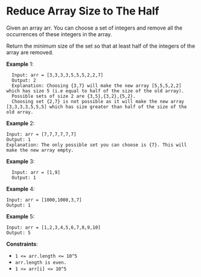 # Reduce Array Size to The Half

Given an array arr. You can choose a set of integers and remove all the
occurrences of these integers in the array.

Return the minimum size of the set so that at least half of the integers of the
array are removed.

**Example** 1:

```
  Input: arr = [3,3,3,3,5,5,5,2,2,7]
  Output: 2
  Explanation: Choosing {3,7} will make the new array [5,5,5,2,2] which has size 5 (i.e equal to half of the size of the old array).
  Possible sets of size 2 are {3,5},{3,2},{5,2}.
  Choosing set {2,7} is not possible as it will make the new array [3,3,3,3,5,5,5] which has size greater than half of the size of the old array.
```

**Example** 2:

```
Input: arr = [7,7,7,7,7,7]
Output: 1
Explanation: The only possible set you can choose is {7}. This will make the new array empty.
```

**Example** 3:

```
  Input: arr = [1,9]
  Output: 1
```

**Example** 4:

```
Input: arr = [1000,1000,3,7]
Output: 1
```

**Example** 5:

```
Input: arr = [1,2,3,4,5,6,7,8,9,10]
Output: 5
```

**Constraints**:

- `1 <= arr.length <= 10^5`
- `arr.length is even.`
- `1 <= arr[i] <= 10^5`
